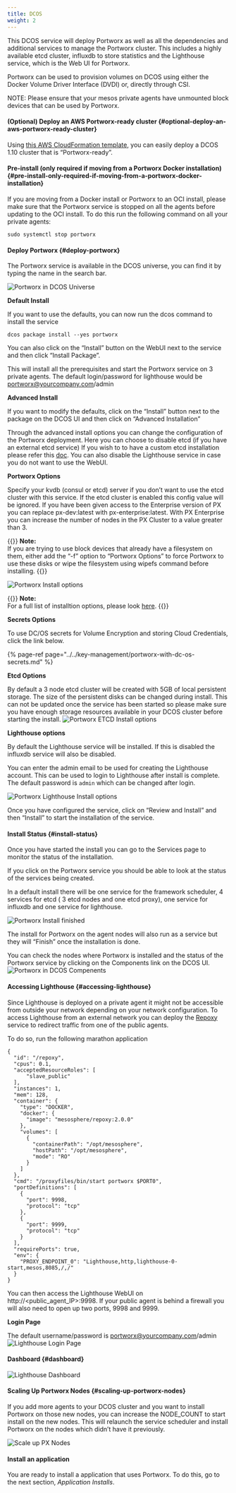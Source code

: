 ```yaml
---
title: DCOS
weight: 2
---
```


This DCOS service will deploy Portworx as well as all the dependencies and additional services to manage the Portworx cluster. This includes a highly available etcd cluster, influxdb to store statistics and the Lighthouse service, which is the Web UI for Portworx.

Portworx can be used to provision volumes on DCOS using either the Docker Volume Driver Interface \(DVDI\) or, directly through CSI.

NOTE: Please ensure that your mesos private agents have unmounted block devices that can be used by Portworx.

#### \(Optional\) Deploy an AWS Portworx-ready cluster {#optional-deploy-an-aws-portworx-ready-cluster}

Using [this AWS CloudFormation template](/install-with-other/dcos/operate-and-maintain/px-ready-aws-cf), you can easily deploy a DCOS 1.10 cluster that is “Portworx-ready”.

#### Pre-install \(only required if moving from a Portworx Docker installation\) {#pre-install-only-required-if-moving-from-a-portworx-docker-installation}

If you are moving from a Docker install or Portworx to an OCI install, please make sure that the Portworx service is stopped on all the agents before updating to the OCI install. To do this run the following command on all your private agents:

```text
sudo systemctl stop portworx
```

#### Deploy Portworx {#deploy-portworx}

The Portworx service is available in the DCOS universe, you can find it by typing the name in the search bar.

![Portworx in DCOS Universe](/install-with-other/dcos/install-universe)

**Default Install**

If you want to use the defaults, you can now run the dcos command to install the service

```text
dcos package install --yes portworx
```

You can also click on the “Install” button on the WebUI next to the service and then click “Install Package”.

This will install all the prerequisites and start the Portworx service on 3 private agents. The default login/password for lighthouse would be portworx@yourcompany.com/admin

**Advanced Install**

If you want to modify the defaults, click on the “Install” button next to the package on the DCOS UI and then click on “Advanced Installation”

Through the advanced install options you can change the configuration of the Portworx deployment. Here you can choose to disable etcd \(if you have an external etcd service\) If you wish to to have a custom etcd installation please refer this [doc](/portworx-install-with-kubernetes/operate-and-maintain-on-kubernetes/etcd). You can also disable the Lighthouse service in case you do not want to use the WebUI.

**Portworx Options**

Specify your kvdb \(consul or etcd\) server if you don’t want to use the etcd cluster with this service. If the etcd cluster is enabled this config value will be ignored. If you have been given access to the Enterprise version of PX you can replace px-dev:latest with px-enterprise:latest. With PX Enterprise you can increase the number of nodes in the PX Cluster to a value greater than 3.

{{<info>}}
**Note:**  
If you are trying to use block devices that already have a filesystem on them, either add the “-f” option to “Portworx Options” to force Portworx to use these disks or wipe the filesystem using wipefs command before installing.
{{</info>}}

![Portworx Install options](/img/dcos-px-install-options.png)

{{<info>}}
**Note:**  
For a full list of installtion options, please look [here](/install-with-other/docker/standalone/standalone-oci).
{{</info>}}

**Secrets Options**

To use DC/OS secrets for Volume Encryption and storing Cloud Credentials, click the link below.

{% page-ref page="../../key-management/portworx-with-dc-os-secrets.md" %}

**Etcd Options**

By default a 3 node etcd cluster will be created with 5GB of local persistent storage. The size of the persistent disks can be changed during install. This can not be updated once the service has been started so please make sure you have enough storage resources available in your DCOS cluster before starting the install. ![Portworx ETCD Install options](/img/dcos-px-etcd-options.png)

**Lighthouse options**

By default the Lighthouse service will be installed. If this is disabled the influxdb service will also be disabled.

You can enter the admin email to be used for creating the Lighthouse account. This can be used to login to Lighthouse after install is complete. The default password is `admin` which can be changed after login.

![Portworx Lighthouse Install options](/img/dcos-px-lighthouse-options.png)

Once you have configured the service, click on “Review and Install” and then “Install” to start the installation of the service.

#### Install Status {#install-status}

Once you have started the install you can go to the Services page to monitor the status of the installation.

If you click on the Portworx service you should be able to look at the status of the services being created.

In a default install there will be one service for the framework scheduler, 4 services for etcd \( 3 etcd nodes and one etcd proxy\), one service for influxdb and one service for lighthouse.

![Portworx Install finished](/img/dcos-px-install-finished.png)

The install for Portworx on the agent nodes will also run as a service but they will “Finish” once the installation is done.

You can check the nodes where Portworx is installed and the status of the Portworx service by clicking on the Components link on the DCOS UI. ![Portworx in DCOS Compenents](/img/dcos-px-components.png)

#### Accessing Lighthouse {#accessing-lighthouse}

Since Lighthouse is deployed on a private agent it might not be accessible from outside your network depending on your network configuration. To access Lighthouse from an external network you can deploy the [Repoxy](https://gist.github.com/nlsun/877411115f7e3b885b5e9daa8821722f) service to redirect traffic from one of the public agents.

To do so, run the following marathon application

```text
{
  "id": "/repoxy",
  "cpus": 0.1,
  "acceptedResourceRoles": [
      "slave_public"
  ],
  "instances": 1,
  "mem": 128,
  "container": {
    "type": "DOCKER",
    "docker": {
      "image": "mesosphere/repoxy:2.0.0"
    },
    "volumes": [
      {
        "containerPath": "/opt/mesosphere",
        "hostPath": "/opt/mesosphere",
        "mode": "RO"
      }
    ]
  },
  "cmd": "/proxyfiles/bin/start portworx $PORT0",
  "portDefinitions": [
    {
      "port": 9998,
      "protocol": "tcp"
    },
    {
      "port": 9999,
      "protocol": "tcp"
    }
  ],
  "requirePorts": true,
  "env": {
    "PROXY_ENDPOINT_0": "Lighthouse,http,lighthouse-0-start,mesos,8085,/,/"
  }
}
```

You can then access the Lighthouse WebUI on http://&lt;public\_agent\_IP&gt;:9998. If your public agent is behind a firewall you will also need to open up two ports, 9998 and 9999.

**Login Page**

The default username/password is portworx@yourcompany.com/admin ![Lighthouse Login Page](/img/dcos-px-lighthouse-login.png)

#### Dashboard {#dashboard}

![Lighthouse Dashboard](/img/dcos-px-lighthouse-dashboard.png)

#### Scaling Up Portworx Nodes {#scaling-up-portworx-nodes}

If you add more agents to your DCOS cluster and you want to install Portworx on those new nodes, you can increase the NODE\_COUNT to start install on the new nodes. This will relaunch the service scheduler and install Portworx on the nodes which didn’t have it previously.

![Scale up PX Nodes](/img/dcos-px-scale-up.png)

#### Install an application

You are ready to install a application that uses Portworx. To do this, go to the next section, _Application Installs_.
